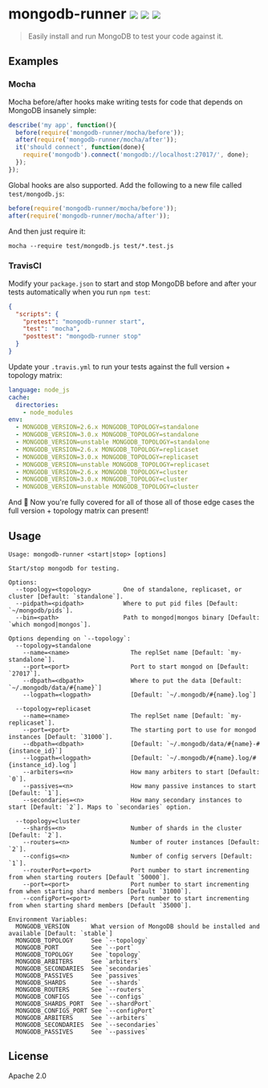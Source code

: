 # mongodb-runner [![][npm_img]][npm_url] [![][travis_img]][travis_url] [![][appveyor_img]][appveyor_url]


> Easily install and run MongoDB to test your code against it.

## Examples

### Mocha

Mocha before/after hooks make writing tests for code that depends on MongoDB insanely simple:

```javascript
describe('my app', function(){
  before(require('mongodb-runner/mocha/before'));
  after(require('mongodb-runner/mocha/after'));
  it('should connect', function(done){
    require('mongodb').connect('mongodb://localhost:27017/', done);
  });
});
```

Global hooks are also supported.  Add the following to a new file called `test/mongodb.js`:

```javascript
before(require('mongodb-runner/mocha/before'));
after(require('mongodb-runner/mocha/after'));
```

And then just require it:

```
mocha --require test/mongodb.js test/*.test.js
```

### TravisCI

Modify your `package.json` to start and stop MongoDB before and after your tests
automatically when you run `npm test`:

```json
{
  "scripts": {
    "pretest": "mongodb-runner start",
    "test": "mocha",
    "posttest": "mongodb-runner stop"
  }
}
```

Update your `.travis.yml` to run your tests against the full version + topology matrix:

```yaml
language: node_js
cache:
  directories:
    - node_modules
env:
  - MONGODB_VERSION=2.6.x MONGODB_TOPOLOGY=standalone
  - MONGODB_VERSION=3.0.x MONGODB_TOPOLOGY=standalone
  - MONGODB_VERSION=unstable MONGODB_TOPOLOGY=standalone
  - MONGODB_VERSION=2.6.x MONGODB_TOPOLOGY=replicaset
  - MONGODB_VERSION=3.0.x MONGODB_TOPOLOGY=replicaset
  - MONGODB_VERSION=unstable MONGODB_TOPOLOGY=replicaset
  - MONGODB_VERSION=2.6.x MONGODB_TOPOLOGY=cluster
  - MONGODB_VERSION=3.0.x MONGODB_TOPOLOGY=cluster
  - MONGODB_VERSION=unstable MONGODB_TOPOLOGY=cluster
```

And :tada: Now you're fully covered for all of those all of those edge cases the full
version + topology matrix can present!

## Usage

```
Usage: mongodb-runner <start|stop> [options]

Start/stop mongodb for testing.

Options:
  --topology=<topology>         One of standalone, replicaset, or cluster [Default: `standalone`].
  --pidpath=<pidpath>           Where to put pid files [Default: `~/mongodb/pids`].
  --bin=<path>                  Path to mongod|mongos binary [Default: `which mongod|mongos`].

Options depending on `--topology`:
  --topology=standalone
    --name=<name>                 The replSet name [Default: `my-standalone`].
    --port=<port>                 Port to start mongod on [Default: `27017`].
    --dbpath=<dbpath>             Where to put the data [Default: `~/.mongodb/data/#{name}`]
    --logpath=<logpath>           [Default: `~/.mongodb/#{name}.log`]

  --topology=replicaset
    --name=<name>                 The replSet name [Default: `my-replicaset`].
    --port=<port>                 The starting port to use for mongod instances [Default: `31000`].
    --dbpath=<dbpath>             [Default: `~/.mongodb/data/#{name}-#{instance_id}`]
    --logpath=<logpath>           [Default: `~/.mongodb/#{name}.log/#{instance_id}.log`]
    --arbiters=<n>                How many arbiters to start [Default: `0`].
    --passives=<n>                How many passive instances to start [Default: `1`].
    --secondaries=<n>             How many secondary instances to start [Default: `2`]. Maps to `secondaries` option.

  --topology=cluster
    --shards=<n>                  Number of shards in the cluster [Default: `2`].
    --routers=<n>                 Number of router instances [Default: `2`].
    --configs=<n>                 Number of config servers [Default: `1`].
    --routerPort=<port>           Port number to start incrementing from when starting routers [Default `50000`].
    --port=<port>                 Port number to start incrementing from when starting shard members [Default `31000`].
    --configPort=<port>           Port number to start incrementing from when starting shard members [Default `35000`].

Environment Variables:
  MONGODB_VERSION      What version of MongoDB should be installed and available [Default: `stable`]
  MONGODB_TOPOLOGY     See `--topology`
  MONGODB_PORT         See `--port`
  MONGODB_TOPOLOGY     See `topology`
  MONGODB_ARBITERS     See `arbiters`
  MONGODB_SECONDARIES  See `secondaries`
  MONGODB_PASSIVES     See `passives`
  MONGODB_SHARDS       See `--shards`
  MONGODB_ROUTERS      See `--routers`
  MONGODB_CONFIGS      See `--configs`
  MONGODB_SHARDS_PORT  See `--shardPort`
  MONGODB_CONFIGS_PORT See `--configPort`
  MONGODB_ARBITERS     See `--arbiters`
  MONGODB_SECONDARIES  See `--secondaries`
  MONGODB_PASSIVES     See `--passives`
```

## License

Apache 2.0

[travis_img]: https://img.shields.io/travis/mongodb-js/runner.svg?style=flat-square
[travis_url]: https://travis-ci.org/mongodb-js/runner
[npm_img]: https://img.shields.io/npm/v/mongodb-runner.svg
[npm_url]: https://www.npmjs.org/package/mongodb-runner
[appveyor_img]: https://ci.appveyor.com/api/projects/status/w3guhkp628hwwpjg?svg=true
[appveyor_url]: https://ci.appveyor.com/project/imlucas/runner
